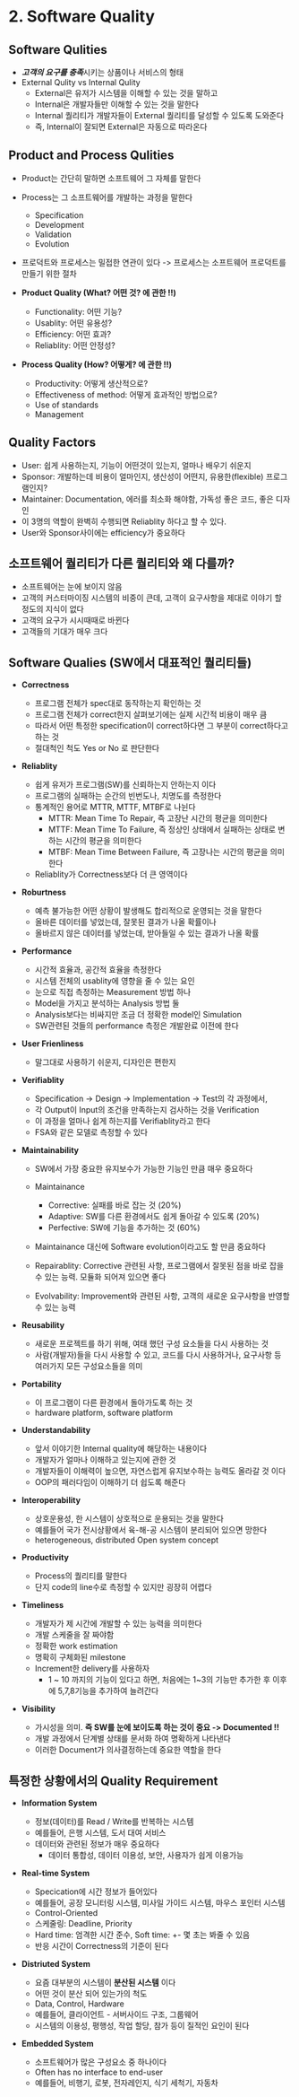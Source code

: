 # 2. Software Quality

## Software Qulities
* ***고객의 요구를 충족***시키는 상품이나 서비스의 형태
* External Qulity vs Internal Qulity
  * External은 유저가 시스템을 이해할 수 있는 것을 말하고
  * Internal은 개발자들만 이해할 수 있는 것을 말한다
  * Internal 퀄리티가 개발자들이 External 퀄리티를 달성할 수 있도록 도와준다
  * 즉, Internal이 잘되면 External은 자동으로 따라온다

## Product and Process Qulities
* Product는 간단히 말하면 소프트웨어 그 자체를 말한다
* Process는 그 소프트웨어를 개발하는 과정을 말한다
  * Specification
  * Development
  * Validation
  * Evolution
* 프로덕트와 프로세스는 밀접한 연관이 있다 -> 프로세스는 소프트웨어 프로덕트를 만들기 위한 절차
* **Product Quality (What? 어떤 것? 에 관한 !!)** 
  * Functionality: 어떤 기능?
  * Usablity: 어떤 유용성?
  * Efficiency: 어떤 효과?
  * Reliablity: 어떤 안정성?

* **Process Quality (How? 어떻게? 에 관한 !!)**
  * Productivity: 어떻게 생산적으로?
  * Effectiveness of method: 어떻게 효과적인 방법으로?
  * Use of standards
  * Management


## Quality Factors
* User: 쉽게 사용하는지, 기능이 어떤것이 있는지, 얼마나 배우기 쉬운지
* Sponsor: 개발하는데 비용이 얼마인지, 생산성이 어떤지, 유용한(flexible) 프로그램인지?
* Maintainer: Documentation, 에러를 최소화 해야함, 가독성 좋은 코드, 좋은 디자인
* 이 3명의 역할이 완벽히 수행되면 Reliablity 하다고 할 수 있다.
* User와 Sponsor사이에는 efficiency가 중요하다

## 소프트웨어 퀄리티가 다른 퀄리티와 왜 다를까?
* 소프트웨어는 눈에 보이지 않음
* 고객의 커스터마이징 시스템의 비중이 큰데, 고객이 요구사항을 제대로 이야기 할 정도의 지식이 없다
* 고객의 요구가 시시때때로 바뀐다
* 고객들의 기대가 매우 크다

## Software Qualies (SW에서 대표적인 퀄리티들)
* **Correctness**
  * 프로그램 전체가 spec대로 동작하는지 확인하는 것
  * 프로그램 전체가 correct한지 살펴보기에는 실제 시간적 비용이 매우 큼
  * 따라서 어떤 특정한 specification이 correct하다면 그 부분이 correct하다고 하는 것
  * 절대척인 척도 Yes or No 로 판단한다

* **Reliablity**
  * 쉽게 유저가 프로그램(SW)를 신뢰하는지 안하는지 이다
  * 프로그램의 실패하는 순간의 빈번도나, 치명도를 측정한다
  * 통계적인 용어로 MTTR, MTTF, MTBF로 나뉜다
    * MTTR: Mean Time To Repair, 즉 고장난 시간의 평균을 의미한다
    * MTTF: Mean Time To Failure, 즉 정상인 상태에서 실패하는 상태로 변하는 시간의 평균을 의미한다
    * MTBF: Mean Time Between Failure, 즉 고장나는 시간의 평균을 의미한다 
  * Reliablity가 Correctness보다 더 큰 영역이다

* **Roburtness**
  * 예측 불가능한 어떤 상황이 발생해도 합리적으로 운영되는 것을 말한다
  * 올바른 데이터를 넣었는데, 잘못된 결과가 나올 확률이나
  * 올바르지 않은 데이터를 넣었는데, 받아들일 수 있는 결과가 나올 확률

* **Performance**
  * 시간적 효율과, 공간적 효율을 측정한다
  * 시스템 전체의 usablity에 영향을 줄 수 있는 요인
  * 눈으로 직접 측정하는 Measurement 방법 하나
  * Model을 가지고 분석하는 Analysis 방법 둘
  * Analysis보다는 비싸지만 조금 더 정확한 model인 Simulation
  * SW관련된 것들의 performance 측정은 개발완료 이전에 한다

* **User Frienliness**
  * 말그대로 사용하기 쉬운지, 디자인은 편한지

* **Verifiablity**
  * Specification -> Design -> Implementation -> Test의 각 과정에서,
  * 각 Output이 Input의 조건을 만족하는지 검사하는 것을 Verification
  * 이 과정을 얼마나 쉽게 하는지를 Verifiablity라고 한다
  * FSA와 같은 모델로 측정할 수 있다

* **Maintainability**
  * SW에서 가장 중요한 유지보수가 가능한 기능인 만큼 매우 중요하다
  * Maintainance
    * Corrective: 실패를 바로 잡는 것 (20%)
    * Adaptive: SW를 다른 환경에서도 쉽게 돌아갈 수 있도록 (20%)
    * Perfective: SW에 기능을 추가하는 것 (60%)

  * Maintainance 대신에 Software evolution이라고도 할 만큼 중요하다
  * Repairablity: Corrective 관련된 사항, 프로그램에서 잘못된 점을 바로 잡을 수 있는 능력. 모듈화 되어져 있으면 좋다
  * Evolvability: Improvement와 관련된 사항, 고객의 새로운 요구사항을 반영할 수 있는 능력

* **Reusability**
  * 새로운 프로젝트를 하기 위해, 여태 했던 구성 요소들을 다시 사용하는 것
  * 사람(개발자)들을 다시 사용할 수 있고, 코드를 다시 사용하거나, 요구사항 등 여러가지 모든 구성요소들을 의미

* **Portability**
  * 이 프로그램이 다른 환경에서 돌아가도록 하는 것
  * hardware platform, software platform

* **Understandability**
  * 앞서 이야기한 Internal quality에 해당하는 내용이다
  * 개발자가 얼마나 이해하고 있는지에 관한 것
  * 개발자들이 이해력이 높으면, 자연스럽게 유지보수하는 능력도 올라갈 것 이다
  * OOP의 패러다임이 이해하기 더 쉽도록 해준다

* **Interoperability**
  * 상호운용성, 한 시스템이 상호적으로 운용되는 것을 말한다
  * 예를들어 국가 전시상황에서 육-해-공 시스템이 분리되어 있으면 망한다
  * heterogeneous, distributed Open system concept

* **Productivity**
  * Process의 퀄리티를 말한다
  * 단지 code의 line수로 측정할 수 있지만 굉장히 어렵다
 
* **Timeliness**
  * 개발자가 제 시간에 개발할 수 있는 능력을 의미한다
  * 개발 스케줄을 잘 짜야함
  * 정확한 work estimation
  * 명확히 구체화된 milestone
  * Increment한 delivery를 사용하자 
    * 1 ~ 10 까지의 기능이 있다고 하면, 처음에는 1~3의 기능만 추가한 후 이후에 5,7,8기능을 추가하여 늘려간다

* **Visibility**
  * 가시성을 의미. **즉 SW를 눈에 보이도록 하는 것이 중요 -> Documented !!**
  * 개발 과정에서 단계별 상태를 문서화 하여 명확하게 나타낸다
  * 이러한 Document가 의사결정하는데 중요한 역할을 한다

## 특정한 상황에서의 Quality Requirement
* **Information System**
  * 정보(데이터)를 Read / Write를 반복하는 시스템
  * 예를들어, 은행 시스템, 도서 대여 서비스
  * 데이터와 관련된 정보가 매우 중요하다
    * 데이터 통합성, 데이터 이용성, 보안, 사용자가 쉽게 이용가능

* **Real-time System**
  * Specication에 시간 정보가 들어있다
  * 예를들어, 공장 모니터링 시스템, 미사일 가이드 시스템, 마우스 포인터 시스템
  * Control-Oriented
  * 스케줄링: Deadline, Priority
  * Hard time: 엄격한 시간 준수, Soft time: +- 몇 초는 봐줄 수 있음
  * 반응 시간이 Correctness의 기준이 된다

* **Distriuted System**
  * 요즘 대부분의 시스템이 **분산된 시스템** 이다
  * 어떤 것이 분산 되어 있는가의 척도
  * Data, Control, Hardware
  * 예를들어, 클라이언트 - 서버사이드 구조, 그룹웨어
  * 시스템의 이용성, 평행성, 작업 할당, 참가 등이 질적인 요인이 된다

* **Embedded System**
  * 소프트웨어가 많은 구성요소 중 하나이다
  * Often has no interface to end-user
  * 예를들어, 비행기, 로봇, 전자레인지, 식기 세척기, 자동차
